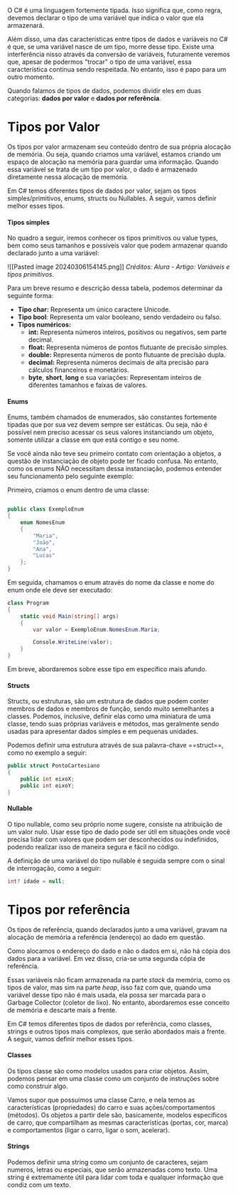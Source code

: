 O C# é uma linguagem fortemente tipada. Isso significa que, como regra, devemos declarar o tipo de uma variável que indica o valor que ela armazenará.

Além disso, uma das características entre tipos de dados e variáveis no C# é que, se uma variável nasce de um tipo, morre desse tipo. 
Existe uma interferência nisso através da conversão de variáveis, futuramente veremos que, apesar de podermos "trocar" o tipo de uma variável, essa característica continua sendo respeitada. No entanto, isso é papo para um outro momento.

Quando falamos de tipos de dados, podemos dividir eles em duas categorias: **dados por valor** e **dados por referência**.

# Tipos por Valor

Os tipos por valor armazenam seu conteúdo dentro de sua própria alocação de memória. 
Ou seja, quando criamos uma variável, estamos criando um espaço de alocação na memória para guardar uma informação. Quando essa variável se trata de um tipo por valor, o dado é armazenado diretamente nessa alocação de memória.

Em C# temos diferentes tipos de dados por valor, sejam os tipos simples/primitivos, enums, structs ou Nullables. A seguir, vamos definir melhor esses tipos.

#### Tipos simples

No quadro a seguir, iremos conhecer os tipos primitivos ou value types, bem como seus tamanhos e possíveis valor que podem armazenar quando declarado junto a uma variável:

![[Pasted image 20240306154145.png]]
*Créditos: Alura - Artigo: Variáveis e tipos primitivos.*

Para um breve resumo e descrição dessa tabela, podemos determinar da seguinte forma:

- **Tipo char:** Representa um único caractere Unicode.
- **Tipo bool**: Representa um valor booleano, sendo verdadeiro ou falso.
- **Tipos numéricos:**
	- **int:** Representa números inteiros, positivos ou negativos, sem parte decimal.
	- **float:** Representa números de pontos flutuante de precisão simples.
	- **double:** Representa números de ponto flutuante de precisão dupla.
	- **decimal:** Representa números decimais de alta precisão para cálculos financeiros e monetários.
	- **byte**, **short**, **long** e sua variações: Representam inteiros de diferentes tamanhos e faixas de valores.

#### Enums

Enums, também chamados de enumerados, são constantes fortemente tipadas que por sua vez devem sempre ser estáticas. Ou seja, não é possível nem preciso acessar os seus valores instanciando um objeto, somente utilizar a classe em que está contigo e seu nome.

Se você ainda não teve seu primeiro contato com orientação a objetos, a questão de instanciação de objeto pode ter ficado confusa. No entanto, como os enums NÃO necessitam dessa instanciação, podemos entender seu funcionamento pelo seguinte exemplo:

Primeiro, criamos o enum dentro de uma classe:

```csharp

public class ExemploEnum
{
	enum NomesEnum
	{
		"Maria",
		"João",
		"Ana", 
		"Lucas"
	};
}
```

Em seguida, chamamos o enum através do nome da classe e nome do enum onde ele deve ser executado:

```csharp
class Program
{
	static void Main(string[] args)
	{
		var valor = ExemploEnum.NomesEnum.Maria;

		Console.WriteLine(valor);
	}
}
```

Em breve, abordaremos sobre esse tipo em específico mais afundo.

#### Structs

Structs, ou estruturas, são um estrutura de dados que podem conter membros de dados e membros de função, sendo muito semelhantes a classes. 
Podemos, inclusive, definir elas como uma miniatura de uma classe, tendo suas próprias variáveis e métodos, mas geralmente sendo usadas para apresentar dados simples e em pequenas unidades.

Podemos definir uma estrutura através de sua palavra-chave ==struct==, como no exemplo a seguir:

```csharp
public struct PontoCartesiano
{
	public int eixoX;
	public int eixoY;
}
```

#### Nullable

O tipo nullable, como seu próprio nome sugere, consiste na atribuição de um valor nulo. Usar esse tipo de dado pode ser útil em situações onde você precisa lidar com valores que podem ser desconhecidos ou indefinidos, podendo realizar isso de maneira segura e fácil no código.

A definição de uma variável do tipo nullable é seguida sempre com o sinal de interrogação, como a seguir:

```csharp
int? idade = null;
```


# Tipos por referência

Os tipos de referência, quando declarados junto a uma variável, gravam na alocação de memória a referência (endereço) ao dado em questão. 

Como alocamos o endereço do dado e não o dados em si, não há cópia dos dados para a variável. Em vez disso, cria-se uma segunda cópia de referência.

Essas variáveis não ficam armazenada na parte *stack* da memória, como os tipos de valor, mas sim na parte *heap*, isso faz com que, quando uma variável desse tipo não é mais usada, ela possa ser marcada para o Garbage Collector (coletor de lixo). No entanto, abordaremos esse conceito de memória e descarte mais a frente.

Em C# temos diferentes tipos de dados por referência, como classes, strings e outros tipos mais complexos, que serão abordados mais a frente. A seguir, vamos definir melhor esses tipos.

#### Classes

Os tipos classe são como modelos usados para criar objetos. Assim, podemos pensar em uma classe como um conjunto de instruções sobre como construir algo.

Vamos supor que possuímos uma classe Carro, e nela temos as características (propriedades) do carro e suas ações/comportamentos (métodos). Os objetos a partir dele são, basicamente, modelos específicos de carro, que compartilham as mesmas características (portas, cor, marca) e comportamentos (ligar o carro, ligar o som, acelerar).

#### Strings

Podemos definir uma string como um conjunto de caracteres, sejam numeros, letras ou especiais, que serão armazenadas como texto. Uma string é extremamente útil para lidar com toda e qualquer informação que condiz com um texto.

